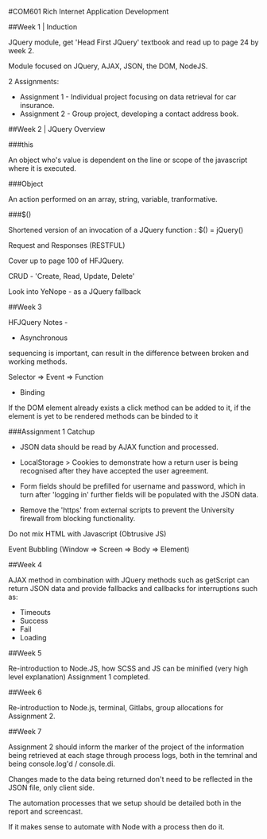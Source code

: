 #COM601 Rich Internet Application Development 


##Week 1 | Induction 

JQuery module, get 'Head First JQuery' textbook and read up to page 24 by week 2. 

Module focused on JQuery, AJAX, JSON, the DOM, NodeJS.

2 Assignments: 

* Assignment 1 - Individual project focusing on data retrieval for car insurance.
* Assignment 2 - Group project, developing a contact address book.

##Week 2 | JQuery Overview 

###this 

An object who's value is dependent on the line or scope of the javascript where it is executed.

###Object 

An action performed on an array, string, variable, tranformative.

###$() 

Shortened version of an invocation of a JQuery function : $() = jQuery()

Request and Responses (RESTFUL)

Cover up to page 100 of HFJQuery.

CRUD - 'Create, Read, Update, Delete' 

Look into YeNope - as a JQuery fallback 

##Week 3

HFJQuery Notes - 

* Asynchronous 

sequencing is important, can result in the difference between broken and working methods. 

Selector => Event => Function 

* Binding 

If the DOM element already exists a click method can be added to it, if the element is yet to be rendered methods can be binded to it


###Assignment 1 Catchup 

- JSON data should be read by AJAX function and processed.

- LocalStorage > Cookies to demonstrate how a return user is being recognised after they have accepted the user agreement. 

- Form fields should be prefilled for username and password, which in turn after 'logging in' further fields will be populated with the JSON data. 

- Remove the 'https' from external scripts to prevent the University firewall from blocking functionality. 


Do not mix HTML with Javascript (Obtrusive JS)

Event Bubbling (Window => Screen => Body => Element)

##Week 4 

AJAX method in combination with JQuery methods such as getScript can return JSON data and provide fallbacks and callbacks for interruptions such as:

- Timeouts
- Success
- Fail 
- Loading 

##Week 5 

Re-introduction to Node.JS, how SCSS and JS can be minified (very high level explanation) Assignment 1 completed. 

##Week 6 

Re-introduction to Node.js, terminal, Gitlabs, group allocations for Assignment 2. 

##Week 7

Assignment 2 should inform the marker of the project of the information being retrieved at each stage through process logs, both in the temrinal and being console.log'd / console.di. 

Changes made to the data being returned don't need to be reflected in the JSON file, only client side. 

The automation processes that we setup should be detailed both in the report and screencast. 

If it makes sense to automate with Node with a process then do it. 